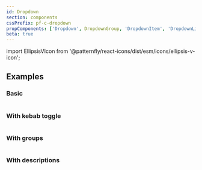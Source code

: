 ```yaml
---
id: Dropdown
section: components
cssPrefix: pf-c-dropdown
propComponents: ['Dropdown', DropdownGroup, 'DropdownItem', 'DropdownList', 'MenuToggle']
beta: true
---
```


import EllipsisVIcon from '@patternfly/react-icons/dist/esm/icons/ellipsis-v-icon';

## Examples

### Basic

```ts file="./DropdownBasic.tsx"
```

### With kebab toggle

```ts file="./DropdownWithKebabToggle.tsx"
```

### With groups

```ts file="./DropdownWithGroups.tsx"
```

### With descriptions

```ts file="./DropdownWithDescriptions.tsx"
```
